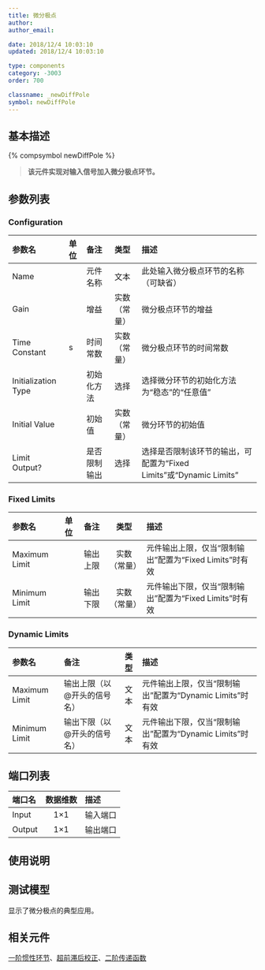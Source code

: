 ```yaml
---
title: 微分极点
author: 
author_email:

date: 2018/12/4 10:03:10
updated: 2018/12/4 10:03:10

type: components
category: -3003
order: 700

classname: _newDiffPole
symbol: newDiffPole
---
```

## 基本描述
{% compsymbol newDiffPole %}

> **该元件实现对输入信号加入微分极点环节。**

## 参数列表
### Configuration
| 参数名 | 单位 | 备注 | 类型 | 描述 |
| :--- | :--- | :--- | :--: | :--- |
| Name |  | 元件名称 | 文本 |  此处输入微分极点环节的名称（可缺省） |
| Gain |  | 增益 | 实数（常量） | 微分极点环节的增益 |
| Time Constant | s | 时间常数 | 实数（常量） | 微分极点环节的时间常数 |
| Initialization Type |  | 初始化方法 | 选择 | 选择微分环节的初始化方法为“稳态”的“任意值” |
| Initial Value |  | 初始值 | 实数（常量） | 微分环节的初始值 |
| Limit Output? |  | 是否限制输出 | 选择 | 选择是否限制该环节的输出，可配置为“Fixed Limits”或“Dynamic Limits” |

### Fixed Limits
| 参数名 | 单位 | 备注 | 类型 | 描述 |
| :--- | :--- | :--- | :--: | :--- |
| Maximum Limit |  | 输出上限 | 实数（常量） | 元件输出上限，仅当“限制输出”配置为“Fixed Limits”时有效 |
| Minimum Limit |  | 输出下限 | 实数（常量） | 元件输出下限，仅当“限制输出”配置为“Fixed Limits”时有效 |

### Dynamic Limits
| 参数名 | 备注 | 类型 | 描述 |
| :--- | :--- | :--: | :--- |
| Maximum Limit | 输出上限（以@开头的信号名） | 文本 | 元件输出上限，仅当“限制输出”配置为“Dynamic Limits”时有效 |
| Minimum Limit | 输出下限（以@开头的信号名） | 文本 | 元件输出下限，仅当“限制输出”配置为“Dynamic Limits”时有效 |


## 端口列表

| 端口名 | 数据维数 | 描述 |
| :--- | :--:  | :--- |
| Input | 1×1 |输入端口 |                   
| Output | 1×1 | 输出端口|                   

## 使用说明


## 测试模型
[<test name>](<test link>)显示了微分极点的典型应用。

## 相关元件

[一阶惯性环节](/components/comp_newRealPole.html)、[超前滞后校正](/components/comp_newLeadLag.html)、[二阶传递函数](/components/comp_newComplexPole.html)
